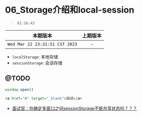# 06_Storage介绍和local-session

> `01:16:43`

|本期版本|上期版本
|:---:|:---:
`Wed Mar 22 23:31:51 CST 2023` | -


* `localStorage`: 本地存储
* `sessionStorage`: 会话存储


## @TODO

```javascript
window.open()
```

```html
<a href="#" target="_blank">测试</a>
```

* [面试官：你确定多窗口之间sessionStorage不能共享状态吗？？？](https://juejin.cn/post/7076767687828832286)